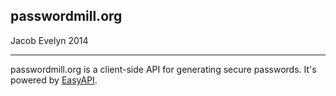 ## passwordmill.org

Jacob Evelyn
2014

-----

passwordmill.org is a client-side API for generating secure passwords. It's
powered by [EasyAPI](https://github.com/JacobEvelyn/EasyAPI).
